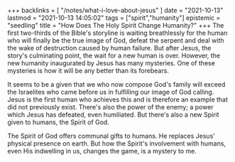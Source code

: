 +++
backlinks = [
  "/notes/what-i-love-about-jesus"
]
date = "2021-10-13"
lastmod = "2021-10-13 14:05:02"
tags = ["spirit","humanity"]
epistemic = "seedling"
title = "How Does The Holy Spirit Change Humanity?"
+++
The first two-thirds of the Bible's storyline is waiting breathlessly for the human who will finally be the true image of God, defeat the serpent and deal with the wake of destruction caused by human failure. But after Jesus, the story's culminating point, the wait for a new human is over. However, the new humanity inaugurated by Jesus has many mysteries. One of these mysteries is how it will be any better than its forebears.

It seems to be a given that we who now compose God's family will exceed the Israelites who came before us in fulfilling our image of God calling. Jesus is the first human who achieves this and is therefore an example that did not previously exist. There's also the power of the enemy; a power which Jesus has defeated, even humiliated. But there's also a new Spirit given to humans, the Spirit of God.

The Spirit of God offers communal gifts to humans. He replaces Jesus' physical presence on earth. But how the Spirit's involvement with humans, even His indwelling in us, changes the game, is a mystery to me.
